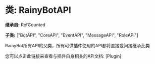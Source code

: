 # 类: RainyBotAPI  
  
**继承自:** RefCounted  
  
**子类:** ["BotAPI", "CoreAPI", "EventAPI", "MessageAPI", "RoleAPI"]  
  
RainyBot所有API的父类，所有可供插件使用的API都将直接或间接继承此类   
  
您可以点击此链接来查看与插件自身相关的API文档: [Plugin]  
  

